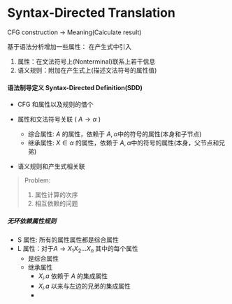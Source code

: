 # Syntax-Directed Translation

CFG construction $\to$ Meaning(Calculate result)

基于语法分析增加一些属性：
在产生式中引入
1. 属性：在文法符号上(Nonterminal)联系上若干信息
2. 语义规则：附加在产生式上(描述文法符号的属性值) 

#### 语法制导定义 Syntax-Directed Definition(SDD)

- CFG 和属性以及规则的借个
- 属性和文法符号关联 ( $A\to \alpha$ )
    - 综合属性: $A$ 的属性，依赖于 $A,\alpha$中的符号的属性(本身和子节点)
    - 继承属性: $X\in \alpha$ 的属性，依赖于 $A,\alpha$中的符号的属性(本身，父节点和兄弟)

- 语义规则和产生式相关联

> Problem:
> 1. 属性计算的次序
> 2. 相互依赖的问题

##### 无环依赖属性规则

- S 属性: 所有的属性属性都是综合属性
- L 属性：对于$A\to X_1X_2\dots X_n$ 其中的每个属性
    - 是综合属性
    - 继承属性
        - $X_{i\cdot} a$ 依赖于 $A$ 的集成属性
        - $X_{i\cdot} a$ 以来与左边的兄弟的集成属性
        - 